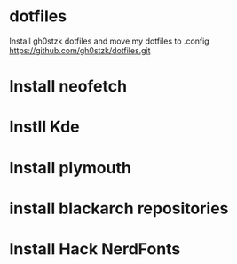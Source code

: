 # dotfiles
Install gh0stzk dotfiles and move my dotfiles to .config
https://github.com/gh0stzk/dotfiles.git
# Install neofetch
# Instll Kde
# Install plymouth
# install blackarch repositories
# Install Hack NerdFonts
